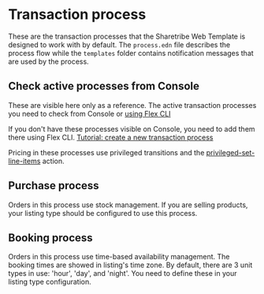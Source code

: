 # Transaction process

These are the transaction processes that the Sharetribe Web Template is designed to work with by
default. The `process.edn` file describes the process flow while the `templates` folder contains
notification messages that are used by the process.

## Check active processes from Console

These are visible here only as a reference. The active transaction processes you need to check from
Console or
[using Flex CLI](https://www.sharetribe.com/docs/how-to/edit-transaction-process-with-flex-cli/)

If you don't have these processes visible on Console, you need to add them there using Flex CLI.
[Tutorial: create a new transaction process](https://flex-docs-git-feat-docs-biketribe-sharetribe.vercel.app/tutorial/create-transaction-process/)

Pricing in these processes use privileged transitions and the
[privileged-set-line-items](https://www.sharetribe.com/docs/references/transaction-process-actions/#actionprivileged-set-line-items)
action.

## Purchase process

Orders in this process use stock management. If you are selling products, your listing type should
be configured to use this process.

## Booking process

Orders in this process use time-based availability management. The booking times are showed in
listing's time zone. By default, there are 3 unit types in use: 'hour', 'day', and 'night'. You need
to define these in your listing type configuration.
